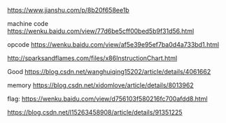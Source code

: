 https://www.jianshu.com/p/8b20f658ee1b

machine code
https://wenku.baidu.com/view/77d6be5cff00bed5b9f31d56.html

opcode
https://wenku.baidu.com/view/af5e39e95ef7ba0d4a733bd1.html

http://sparksandflames.com/files/x86InstructionChart.html

Good
https://blog.csdn.net/wanghuiqing15202/article/details/4061662

memory
https://blog.csdn.net/xidomlove/article/details/8013962

flag:
https://wenku.baidu.com/view/d756103f580216fc700afdd8.html

https://blog.csdn.net/l15263458908/article/details/91351225

